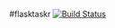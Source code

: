 #flasktaskr [![Build Status](https://travis-ci.org/qwerty432/flasktaskr.svg?branch=master)](https://travis-ci.org/qwerty432/flasktaskr)